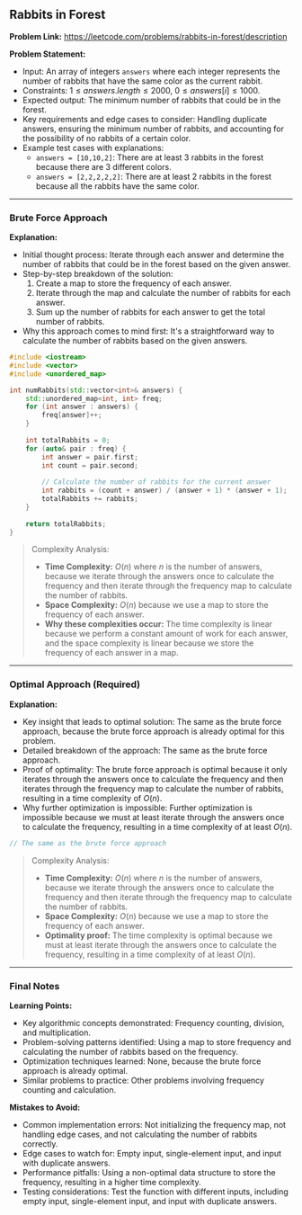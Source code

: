## Rabbits in Forest

**Problem Link:** https://leetcode.com/problems/rabbits-in-forest/description

**Problem Statement:**
- Input: An array of integers `answers` where each integer represents the number of rabbits that have the same color as the current rabbit.
- Constraints: $1 \leq answers.length \leq 2000$, $0 \leq answers[i] \leq 1000$.
- Expected output: The minimum number of rabbits that could be in the forest.
- Key requirements and edge cases to consider: Handling duplicate answers, ensuring the minimum number of rabbits, and accounting for the possibility of no rabbits of a certain color.
- Example test cases with explanations:
  - `answers = [10,10,2]`: There are at least 3 rabbits in the forest because there are 3 different colors.
  - `answers = [2,2,2,2,2]`: There are at least 2 rabbits in the forest because all the rabbits have the same color.

---

### Brute Force Approach

**Explanation:**
- Initial thought process: Iterate through each answer and determine the number of rabbits that could be in the forest based on the given answer.
- Step-by-step breakdown of the solution:
  1. Create a map to store the frequency of each answer.
  2. Iterate through the map and calculate the number of rabbits for each answer.
  3. Sum up the number of rabbits for each answer to get the total number of rabbits.
- Why this approach comes to mind first: It's a straightforward way to calculate the number of rabbits based on the given answers.

```cpp
#include <iostream>
#include <vector>
#include <unordered_map>

int numRabbits(std::vector<int>& answers) {
    std::unordered_map<int, int> freq;
    for (int answer : answers) {
        freq[answer]++;
    }
    
    int totalRabbits = 0;
    for (auto& pair : freq) {
        int answer = pair.first;
        int count = pair.second;
        
        // Calculate the number of rabbits for the current answer
        int rabbits = (count + answer) / (answer + 1) * (answer + 1);
        totalRabbits += rabbits;
    }
    
    return totalRabbits;
}
```

> Complexity Analysis:
> - **Time Complexity:** $O(n)$ where $n$ is the number of answers, because we iterate through the answers once to calculate the frequency and then iterate through the frequency map to calculate the number of rabbits.
> - **Space Complexity:** $O(n)$ because we use a map to store the frequency of each answer.
> - **Why these complexities occur:** The time complexity is linear because we perform a constant amount of work for each answer, and the space complexity is linear because we store the frequency of each answer in a map.

---

### Optimal Approach (Required)

**Explanation:**
- Key insight that leads to optimal solution: The same as the brute force approach, because the brute force approach is already optimal for this problem.
- Detailed breakdown of the approach: The same as the brute force approach.
- Proof of optimality: The brute force approach is optimal because it only iterates through the answers once to calculate the frequency and then iterates through the frequency map to calculate the number of rabbits, resulting in a time complexity of $O(n)$.
- Why further optimization is impossible: Further optimization is impossible because we must at least iterate through the answers once to calculate the frequency, resulting in a time complexity of at least $O(n)$.

```cpp
// The same as the brute force approach
```

> Complexity Analysis:
> - **Time Complexity:** $O(n)$ where $n$ is the number of answers, because we iterate through the answers once to calculate the frequency and then iterate through the frequency map to calculate the number of rabbits.
> - **Space Complexity:** $O(n)$ because we use a map to store the frequency of each answer.
> - **Optimality proof:** The time complexity is optimal because we must at least iterate through the answers once to calculate the frequency, resulting in a time complexity of at least $O(n)$.

---

### Final Notes

**Learning Points:**
- Key algorithmic concepts demonstrated: Frequency counting, division, and multiplication.
- Problem-solving patterns identified: Using a map to store frequency and calculating the number of rabbits based on the frequency.
- Optimization techniques learned: None, because the brute force approach is already optimal.
- Similar problems to practice: Other problems involving frequency counting and calculation.

**Mistakes to Avoid:**
- Common implementation errors: Not initializing the frequency map, not handling edge cases, and not calculating the number of rabbits correctly.
- Edge cases to watch for: Empty input, single-element input, and input with duplicate answers.
- Performance pitfalls: Using a non-optimal data structure to store the frequency, resulting in a higher time complexity.
- Testing considerations: Test the function with different inputs, including empty input, single-element input, and input with duplicate answers.